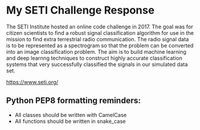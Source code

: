 # My SETI Challenge Response

The SETI Institute hosted an online code challenge in 2017. The goal was for citizen scientists to find a robust signal classification algorithm for use in the mission to find extra terrestrial radio communication. The radio signal data is to be represented as a spectrogram so that the problem can be converted into an image classification problem. The aim is to build machine learning and deep learnng techniques to construct highly accurate classification systems that very successfully classified the signals in our simulated data set.

https://www.seti.org/



## Python PEP8 formatting reminders:
 - All classes should be written with CamelCase
 - All functions should be written in snake_case
